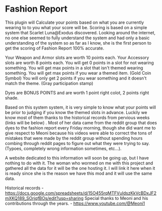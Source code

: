 # Fashion Report

This plugin will Calculate your points based on what you are currently wearing to to you what your score will be. Scoring is based on a simple system that Scarlet Luna@Exodus discovered. Looking around the internet, no one else seemed to fully understand the system and had only a basic understanding of the system so as far as I know, she is the first person to get the scoring of Fashion Report 100% accurate.

Your Weapon and Armor slots are worth 10 points each.
Your Accessory slots are worth 8 points each.
You will get 0 points in a slot for not wearing something.
You will get max points in a slot that isn't themed wearing something.
You will get max points if you wear a themed item. (Gold Coin Symbol)
You will only get 2 points if you wear something and it doesn't match the theme. (Gray participation stamp)

Dyes are BONUS POINTS and are worth 1 point right colot, 2 points right shade.

Based on this system system, it is very simple to know what your points will be prior to judging if you know the themed slots in advance. Luckily we know most of them thanks to the historical records from pervious weeks (links will be below) . Most of her data came from the reddit group that does dyes to the fashion report every Friday morning, though she did want me to give respect to Meoni because his videos were able to correct the tons of mistakes that were made by the reddit group without spending hours combing through reddit pages to figure out what they were trying to say. (Typoes, completely wrong information sometimes, etc...).

A website dedicated to this information will soon be going up, but I have nothing to do with it. The woman who wormed on me with this project and gathered all the data for it will be the one hosting it. I will link it here when it is ready since she is the reason we have this mod and it will use the same data.


Historical records - https://docs.google.com/spreadsheets/d/15O455rqMTFVuIdszKkVcBDxJF2mXKQ189_SOrjqfBOs/edit?usp=sharing
Special thanks to Meoni and his contributions through the years. - https://www.youtube.com/@Meoni1
